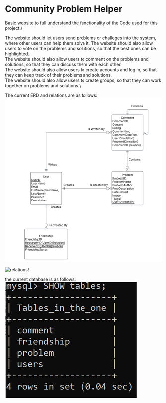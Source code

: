 <h1> Community Problem Helper </h1>

Basic website to full understand the functionality of the Code used for this project.\

The website should let users send problems or challeges into the system, where other users
can help them solve it. The website should also allow users to vote on the problems and solutions, so that the best ones can be highlighted.\
The website should also allow users to comment on the problems and solutions, so that they can discuss them with each other.\
The website should also allow users to create accounts and log in, so that they can keep track of their problems and solutions.\
The website should also allow users to create groups, so that they can work together on problems and solutions.\

The current ERD and relations are as follows: \
![ERD model!](/assets/images/ERDmodel.png "ERDmodel")

![relations!](/assets/images/relations.jpg "realtions")

the current database is as follows: \
![database!](/assets/images/database.png "database")


